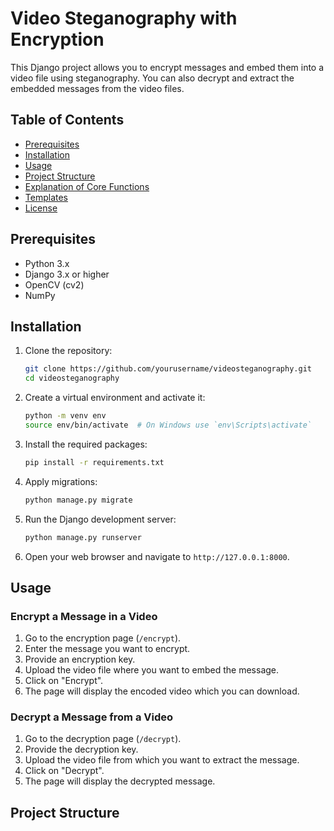 # Video Steganography with Encryption

This Django project allows you to encrypt messages and embed them into a video file using steganography. You can also decrypt and extract the embedded messages from the video files.

## Table of Contents
- [Prerequisites](#prerequisites)
- [Installation](#installation)
- [Usage](#usage)
- [Project Structure](#project-structure)
- [Explanation of Core Functions](#explanation-of-core-functions)
- [Templates](#templates)
- [License](#license)

## Prerequisites

- Python 3.x
- Django 3.x or higher
- OpenCV (cv2)
- NumPy

## Installation

1. Clone the repository:
    ```sh
    git clone https://github.com/yourusername/videosteganography.git
    cd videosteganography
    ```

2. Create a virtual environment and activate it:
    ```sh
    python -m venv env
    source env/bin/activate  # On Windows use `env\Scripts\activate`
    ```

3. Install the required packages:
    ```sh
    pip install -r requirements.txt
    ```

4. Apply migrations:
    ```sh
    python manage.py migrate
    ```

5. Run the Django development server:
    ```sh
    python manage.py runserver
    ```

6. Open your web browser and navigate to `http://127.0.0.1:8000`.

## Usage

### Encrypt a Message in a Video

1. Go to the encryption page (`/encrypt`).
2. Enter the message you want to encrypt.
3. Provide an encryption key.
4. Upload the video file where you want to embed the message.
5. Click on "Encrypt".
6. The page will display the encoded video which you can download.

### Decrypt a Message from a Video

1. Go to the decryption page (`/decrypt`).
2. Provide the decryption key.
3. Upload the video file from which you want to extract the message.
4. Click on "Decrypt".
5. The page will display the decrypted message.

## Project Structure


